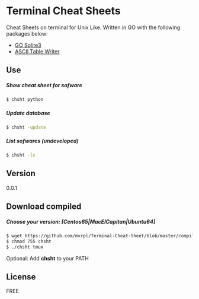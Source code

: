 # Terminal Cheat Sheets

Cheat Sheets on terminal for Unix Like. Written in GO with the following packages below:

  - [GO Sqlite3](https://github.com/mattn/go-sqlite3)
  - [ASCII Table Writer](https://github.com/olekukonko/tablewriter)

## Use
##### Show cheat sheet for sofware
```sh
$ chsht python
```
##### Update database
```sh
$ chsht -update
```
##### List sofwares (undeveloped)
```sh
$ chsht -ls
```

## Version

0.0.1

## Download compiled

##### Choose your version: [Centos65|MacElCapitan|Ubuntu64]
```sh
$ wget https://github.com/mvrpl/Terminal-Cheat-Sheet/blob/master/compiled/[Centos65|MacElCapitan|Ubuntu64]/chsht?raw=true -O chsht
$ chmod 755 chsht
$ ./chsht tmux
```
Optional: Add **chsht** to your PATH

## License

FREE
